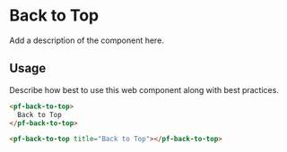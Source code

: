# Back to Top
Add a description of the component here.

## Usage
Describe how best to use this web component along with best practices.

```html
<pf-back-to-top>
  Back to Top
</pf-back-to-top>

<pf-back-to-top title="Back to Top"></pf-back-to-top>
```
